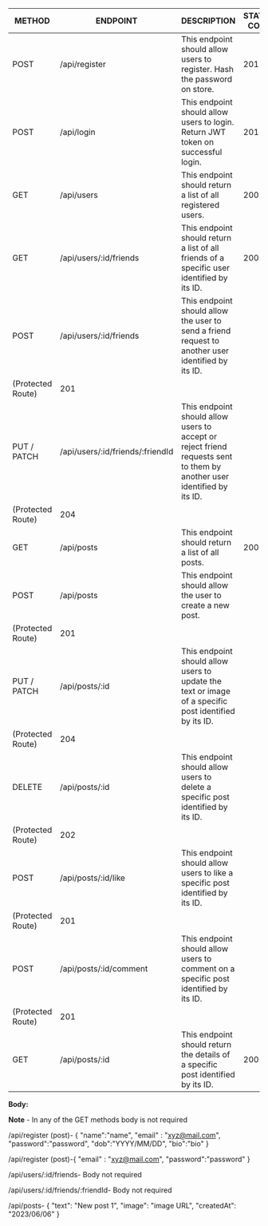 | METHOD            | ENDPOINT                         | DESCRIPTION                                                                                                             | STATUS CODE |
| ----------------- | -------------------------------- | ----------------------------------------------------------------------------------------------------------------------- | ----------- |
| POST              | /api/register                    | This endpoint should allow users to register. Hash the password on store.                                               | 201         |
| POST              | /api/login                       | This endpoint should allow users to login. Return JWT token on successful login.                                        | 201         |
| GET               | /api/users                       | This endpoint should return a list of all registered users.                                                             | 200         |
| GET               | /api/users/:id/friends           | This endpoint should return a list of all friends of a specific user identified by its ID.                              | 200         |
| POST              | /api/users/:id/friends           | This endpoint should allow the user to send a friend request to another user identified by its ID.                      |
| (Protected Route) | 201                              |
| PUT / PATCH       | /api/users/:id/friends/:friendId | This endpoint should allow users to accept or reject friend requests sent to them by another user identified by its ID. |
| (Protected Route) | 204                              |
| GET               | /api/posts                       | This endpoint should return a list of all posts.                                                                        | 200         |
| POST              | /api/posts                       | This endpoint should allow the user to create a new post.                                                               |
| (Protected Route) | 201                              |
| PUT / PATCH       | /api/posts/:id                   | This endpoint should allow users to update the text or image of a specific post identified by its ID.                   |
| (Protected Route) | 204                              |
| DELETE            | /api/posts/:id                   | This endpoint should allow users to delete a specific post identified by its ID.                                        |
| (Protected Route) | 202                              |
| POST              | /api/posts/:id/like              | This endpoint should allow users to like a specific post identified by its ID.                                          |
| (Protected Route) | 201                              |
| POST              | /api/posts/:id/comment           | This endpoint should allow users to comment on a specific post identified by its ID.                                    |
| (Protected Route) | 201                              |
| GET               | /api/posts/:id                   | This endpoint should return the details of a specific post identified by its ID.                                        | 200         |

**Body:**

**Note** - In any of the GET methods body is not required

/api/register (post)- {
"name":"name",
"email" : "xyz@mail.com",
"password":"password",
"dob":"YYYY/MM/DD",
"bio":"bio"
}

/api/register (post)-{
"email" : "xyz@mail.com",
"password":"password"
}

/api/users/:id/friends- Body not required

/api/users/:id/friends/:friendId- Body not required

/api/posts- {
    "text": "New post 1",
  "image": "image URL",
  "createdAt": "2023/06/06"
}
